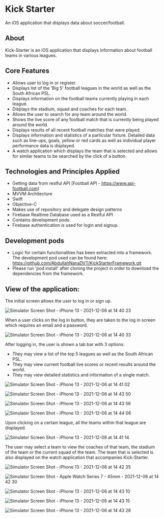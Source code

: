 # Kick Starter

An iOS application that displays data about soccer/football.

## About

Kick-Starter is an iOS application that displays information about football teams in various leagues.

## Core Features

- Allows user to log in or register.
- Displays list of the 'Big 5' football leagues in the world as well as the South African PSL.
- Displays information on the football teams currently playing in each league.
- Displays the stadium, squad and coaches for each team..
- Allows the user to search for any team around the world.
- Shows the live score of any football match that is currently being played around the world.
- Displays results of all recent football matches that were played. 
- Displays information and statistics of a particular fixture. Detailed data such as line-ups, goals, yellow or red cards as well as individual player performance data is displayed.
- A watch application which displays the team that is selected and allows for similar teams to be searched by the click of a button.

## Technologies and Principles Applied 

- Getting data from restful API (Football API - https://www.api-football.com)
- MVVM Architecture
- Swift
- Objective-C
- Makes use of repository and delegate design patterns
- Firebase Realtime Database used as a Restful API
- Contains development pods. 
- Firebase authentication is used for login and signup.

## Development pods

- Logic for certain functionalities has been extracted into a framework. The development pod used can be found here: https://github.com/AbdullahNanaDVT/KickStarterFramework.git
- Please run 'pod install' after cloning the project in order to download the dependencies from the framework.


## View of the application:

The initial screen allows the user to log in or sign up.

![Simulator Screen Shot - iPhone 13 - 2021-12-06 at 14 40 23](https://user-images.githubusercontent.com/79845386/144848329-1e06b8ba-76ed-4c5b-ad4e-c9065e71033d.png)


When a user clicks on the log in button, they are taken to the log in screen which requires an email and a password.

![Simulator Screen Shot - iPhone 13 - 2021-12-06 at 14 40 33](https://user-images.githubusercontent.com/79845386/144848605-00aade79-f73e-43c8-8a93-8ef05b7ebac1.png)


After logging in, the user is shown a tab bar with 3 options: 

- They may view a list of the top 5 leagues as well as the South African PSL.
- They may view current football live scores or recent results around the world.
- They may view detailed statistics and information of a single match.

![Simulator Screen Shot - iPhone 13 - 2021-12-06 at 14 41 02](https://user-images.githubusercontent.com/79845386/144849017-84130493-e48e-48a4-9d1e-7f8993930a63.png)

![Simulator Screen Shot - iPhone 13 - 2021-12-06 at 14 43 50](https://user-images.githubusercontent.com/79845386/144849087-3bb65986-db07-4723-b2fe-44fc23dc8a02.png)

![Simulator Screen Shot - iPhone 13 - 2021-12-06 at 14 43 56](https://user-images.githubusercontent.com/79845386/144849115-e8b89d51-9215-4a8b-af57-74f048429cd9.png)

![Simulator Screen Shot - iPhone 13 - 2021-12-06 at 14 44 06](https://user-images.githubusercontent.com/79845386/144849131-6417360b-29d5-47bc-81ac-bd482b36e672.png)


Upon clicking on a certain league, all the teams within that league are displayed.

![Simulator Screen Shot - iPhone 13 - 2021-12-06 at 14 41 14](https://user-images.githubusercontent.com/79845386/144849344-3530fd9a-a355-44d8-a763-cf00e2872c41.png)


The user may select a team to view the coaches of that team, the stadium of the team or the current squad of the team. The team that is selected is also displayed on the watch application that accompanies Kick-Starter.

![Simulator Screen Shot - iPhone 13 - 2021-12-06 at 14 42 35](https://user-images.githubusercontent.com/79845386/144856642-56708488-5caf-474f-9b4b-089e8b8278ca.png)

![Simulator Screen Shot - Apple Watch Series 7 - 45mm - 2021-12-06 at 14 42 30](https://user-images.githubusercontent.com/79845386/144849802-95e506dd-5b1a-44f6-9d57-1e39ec6fcf36.png)

![Simulator Screen Shot - iPhone 13 - 2021-12-06 at 14 43 10](https://user-images.githubusercontent.com/79845386/144856685-01ce7ee3-6ce9-486e-ab86-d31cbb20771a.png)

![Simulator Screen Shot - iPhone 13 - 2021-12-06 at 14 43 15](https://user-images.githubusercontent.com/79845386/144856710-f6cbcddf-2467-4a8c-ad80-bef9d8e18fe9.png)

![Simulator Screen Shot - iPhone 13 - 2021-12-06 at 14 43 28](https://user-images.githubusercontent.com/79845386/144856735-31ac96ec-a4d6-4c2c-84c0-9967c21b18d5.png)



